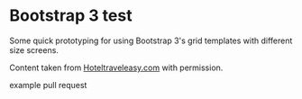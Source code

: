 # Bootstrap 3 test

Some quick prototyping for using Bootstrap 3's grid templates with different size screens.

Content taken from [Hoteltraveleasy.com](http://hoteltraveleasy.com) with permission.


example pull request
